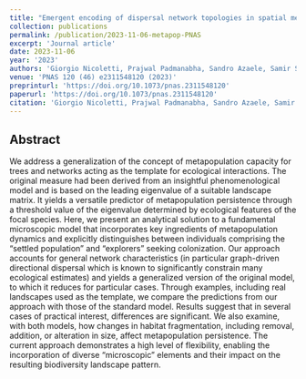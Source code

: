 ```yaml
---
title: "Emergent encoding of dispersal network topologies in spatial metapopulation models"
collection: publications
permalink: /publication/2023-11-06-metapop-PNAS
excerpt: 'Journal article'
date: 2023-11-06
year: '2023'
authors: 'Giorgio Nicoletti, Prajwal Padmanabha, Sandro Azaele, Samir Suweis, Andrea Rinaldo, Amos Maritan'
venue: 'PNAS 120 (46) e2311548120 (2023)'
preprinturl: 'https://doi.org/10.1073/pnas.2311548120'
paperurl: 'https://doi.org/10.1073/pnas.2311548120'
citation: 'Giorgio Nicoletti, Prajwal Padmanabha, Sandro Azaele, Samir Suweis, Andrea Rinaldo, Amos Maritan. Emergent encoding of dispersal network topologies in spatial metapopulation models. Proceedings of the National Academy of Sciences 120 (46) e2311548120 (2023).'
---
```


## Abstract
We address a generalization of the concept of metapopulation capacity for trees and networks acting as the template for ecological interactions. The original measure had been derived from an insightful phenomenological model and is based on the leading eigenvalue of a suitable landscape matrix. It yields a versatile predictor of metapopulation persistence through a threshold value of the eigenvalue determined by ecological features of the focal species. Here, we present an analytical solution to a fundamental microscopic model that incorporates key ingredients of metapopulation dynamics and explicitly distinguishes between individuals comprising the “settled population” and “explorers” seeking colonization. Our approach accounts for general network characteristics (in particular graph-driven directional dispersal which is known to significantly constrain many ecological estimates) and yields a generalized version of the original model, to which it reduces for particular cases. Through examples, including real landscapes used as the template, we compare the predictions from our approach with those of the standard model. Results suggest that in several cases of practical interest, differences are significant. We also examine, with both models, how changes in habitat fragmentation, including removal, addition, or alteration in size, affect metapopulation persistence. The current approach demonstrates a high level of flexibility, enabling the incorporation of diverse “microscopic” elements and their impact on the resulting biodiversity landscape pattern.